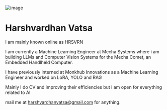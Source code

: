 ![image](https://github.com/user-attachments/assets/96098555-e9ac-43d6-9a3d-e65cac80d5b0)
###
# Harshvardhan Vatsa
I am mainly known online as HRSVRN 

I am currently a Machine Learning Engineer at Mecha Systems where i am building LLMs and Computer Vision Systems for the Mecha Comet, an Embedded Handlheld Computer.

I have previously interned at Monkhub Innovations as a Machine Learning Engineer and worked on LoRA, YOLO and RAG

Mainly I do CV and improving their efficiencies but i am open for everything related to AI

mail me at harshvardhanvatsa@gmail.com for anything.



